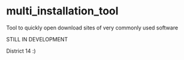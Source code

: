 # multi_installation_tool

Tool to quickly open download sites of very commonly used software

STILL IN DEVELOPMENT

District 14 :)
